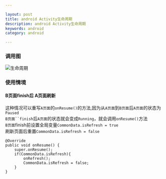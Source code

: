 ```yaml
---

layout: post
title: android Activity生命周期
description: android Activity生命周期
keywords: android
category: android

---
```


### 调用图

![生命周期](https://raw.githubusercontent.com/psvmc/psvmc.github.io/master/images/android/activity/activity_life.png)


### 使用情境

#### B页面finish后 A页面刷新

这种情况可以重写`A页面`的`onResume()`的方法,因为从`A页面`到`B页面`后`A页面`的状态为`Paused`   
`B页面``finish`后`A页面`的状态就会变成`Running`，就会调用`onResume()`方法    
`B页面`finish前设置全局变量`CommonData.isRefresh = true`  
刷新页面后重置`CommonData.isRefresh = false
`

```
@Overridepublic void onResume() {    super.onResume();    if(CommonData.isRefresh){        onRefresh();        CommonData.isRefresh = false;    }}
```
